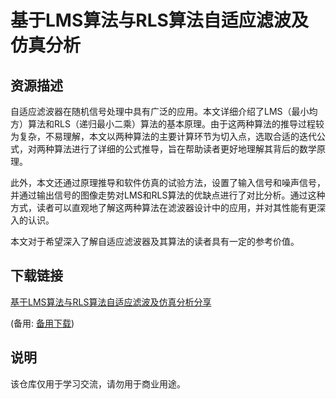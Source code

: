 # 基于LMS算法与RLS算法自适应滤波及仿真分析

## 资源描述

自适应滤波器在随机信号处理中具有广泛的应用。本文详细介绍了LMS（最小均方）算法和RLS（递归最小二乘）算法的基本原理。由于这两种算法的推导过程较为复杂，不易理解，本文以两种算法的主要计算环节为切入点，选取合适的迭代公式，对两种算法进行了详细的公式推导，旨在帮助读者更好地理解其背后的数学原理。

此外，本文还通过原理推导和软件仿真的试验方法，设置了输入信号和噪声信号，并通过输出信号的图像走势对LMS和RLS算法的优缺点进行了对比分析。通过这种方式，读者可以直观地了解这两种算法在滤波器设计中的应用，并对其性能有更深入的认识。

本文对于希望深入了解自适应滤波器及其算法的读者具有一定的参考价值。

## 下载链接
[基于LMS算法与RLS算法自适应滤波及仿真分析分享](https://pan.quark.cn/s/bb616cf2c265) 

(备用: [备用下载](https://pan.baidu.com/s/1gVM6h0-CV0gjglqUht4VAw?pwd=1234))

## 说明

该仓库仅用于学习交流，请勿用于商业用途。
